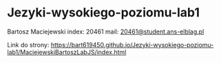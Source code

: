 # Jezyki-wysokiego-poziomu-lab1
Bartosz Maciejewski
index: 20461
mail: 20461@student.ans-elblag.pl

Link do strony:
https://bart619450.github.io/Jezyki-wysokiego-poziomu-lab1/MaciejewskiBartoszLabJS/index.html
